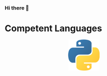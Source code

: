 ### Hi there 👋

# Competent Languages

<p align="center">
  <img src="python.png" width="100" height="100" title="python logo">
</p>

<!--
**tpilvelis-gw/tpilvelis-gw** is a ✨ _special_ ✨ repository because its `README.md` (this file) appears on your GitHub profile.

Here are some ideas to get you started:

- 🔭 I’m currently working on ...
- 🌱 I’m currently learning ...
- 👯 I’m looking to collaborate on ...
- 🤔 I’m looking for help with ...
- 💬 Ask me about ...
- 📫 How to reach me: ...
- 😄 Pronouns: ...
- ⚡ Fun fact: ...
-->
